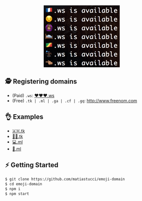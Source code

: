 <p align="center">
  <img src="demo.png" width="250" alt="Logo"/>
</p>

## 🕵️ Registering domains
* (Paid) `.ws`: [❤️❤️❤️.ws](http://❤️❤️❤️.ws)
* (Free) `.tk | .ml | .ga | .cf | .gq`: http://www.freenom.com

## 👌 Examples
* [🇦🇷.tk](http://🇦🇷.tk)
* [🖖🏼.tk](http://🖖🏼.tk)
* [💻.ml](http://💻.ml)
* [🖕.ml](http://🖕.ml)

## ⚡️ Getting Started
```
$ git clone https://github.com/matiastucci/emoji-domain
$ cd emoji-domain
$ npm i
$ npm start
```
